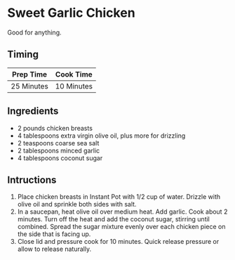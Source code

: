 # Sweet Garlic Chicken

Good for anything.

## Timing

| Prep Time  | Cook Time  |
| ---------- | ---------- |
| 25 Minutes | 10 Minutes |

## Ingredients

- 2 pounds chicken breasts
- 4 tablespoons extra virgin olive oil, plus more for drizzling
- 2 teaspoons coarse sea salt
- 2 tablespoons minced garlic
- 4 tablespoons coconut sugar

## Intructions

1. Place chicken breasts in Instant Pot with 1/2 cup of water. Drizzle with olive oil and sprinkle both sides with salt.
2. In a saucepan, heat olive oil over medium heat. Add garlic. Cook about 2 minutes. Turn off the heat and add the coconut sugar, stirring until combined. Spread the sugar mixture evenly over each chicken piece on the side that is facing up.
3. Close lid and pressure cook for 10 minutes. Quick release pressure or allow to release naturally.
